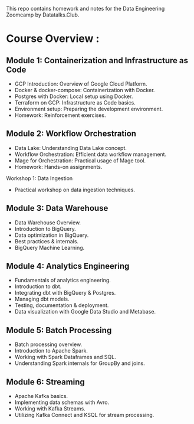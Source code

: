 This repo contains homework and notes for the Data Engineering Zoomcamp by Datatalks.Club.
# Course Overview : 
## Module 1: Containerization and Infrastructure as Code

- GCP Introduction: Overview of Google Cloud Platform.
- Docker & docker-compose: Containerization with Docker.
- Postgres with Docker: Local setup using Docker.
- Terraform on GCP: Infrastructure as Code basics.
- Environment setup: Preparing the development environment.
- Homework: Reinforcement exercises.

## Module 2: Workflow Orchestration

- Data Lake: Understanding Data Lake concept.
- Workflow Orchestration: Efficient data workflow management.
- Mage for Orchestration: Practical usage of Mage tool.
- Homework: Hands-on assignments.

Workshop 1: Data Ingestion

- Practical workshop on data ingestion techniques.

## Module 3: Data Warehouse

- Data Warehouse Overview.
- Introduction to BigQuery.
- Data optimization in BigQuery.
- Best practices & internals.
- BigQuery Machine Learning.

## Module 4: Analytics Engineering

- Fundamentals of analytics engineering.
- Introduction to dbt.
- Integrating dbt with BigQuery & Postgres.
- Managing dbt models.
- Testing, documentation & deployment.
- Data visualization with Google Data Studio and Metabase.

## Module 5: Batch Processing

- Batch processing overview.
- Introduction to Apache Spark.
- Working with Spark Dataframes and SQL.
- Understanding Spark internals for GroupBy and joins.

## Module 6: Streaming

- Apache Kafka basics.
- Implementing data schemas with Avro.
- Working with Kafka Streams.
- Utilizing Kafka Connect and KSQL for stream processing.